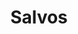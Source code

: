 ---
title: "Salvos"
description: "Juego web de dos jugadores por turnos similar a batalla naval donde el objetivo es hundir los barcos enemigos"
image: "/assets/images/salvos.png"
url: "https://example.com/task-manager"
deployurl: "https://example.com/blog-personal"
tags: ["html5", "css3", "java", "spring boot"]
order: 3
---